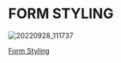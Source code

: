 <h1> FORM STYLING </h1>

![20220928_111737](https://user-images.githubusercontent.com/111659003/192734103-9bad2871-7eff-4273-8151-810fe68738fb.gif)

<a href="https://madwinn.github.io/form/">Form Styling</a>
